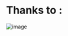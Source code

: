 # Thanks to :
![image](https://cdn.discordapp.com/attachments/1138538383803682927/1148166833967476746/image.png)
